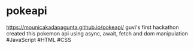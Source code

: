 # pokeapi
 https://mounicakadapagunta.github.io/pokeapi/
guvi's first hackathon
created this pokemon api using async, await, fetch and dom manipulation 
#JavaScript #HTML #CSS
